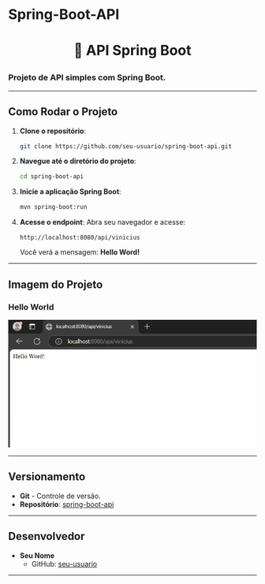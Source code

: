 # Spring-Boot-API
# <p align="center">🚀 API Spring Boot</p>

### Projeto de API simples com Spring Boot.

---

## Como Rodar o Projeto

1. **Clone o repositório**:
    ```bash
    git clone https://github.com/seu-usuario/spring-boot-api.git
    ```

2. **Navegue até o diretório do projeto**:
    ```bash
    cd spring-boot-api
    ```

3. **Inicie a aplicação Spring Boot**:
    ```bash
    mvn spring-boot:run
    ```

4. **Acesse o endpoint**:
    Abra seu navegador e acesse:
    ```
    http://localhost:8080/api/vinicius
    ```

    Você verá a mensagem: **Hello Word!**

---

## Imagem do Projeto

### **Hello World**
![Hello World](https://github.com/viniciusalexandre2/arquitetura-web/blob/main/imgweb/Hello%20Word.png)

---

## Versionamento

- **Git** - Controle de versão.
- **Repositório**: [spring-boot-api](https://github.com/seu-usuario/spring-boot-api)

---

## Desenvolvedor

- **Seu Nome**  
    - GitHub: [seu-usuario](https://github.com/seu-usuario)

---
